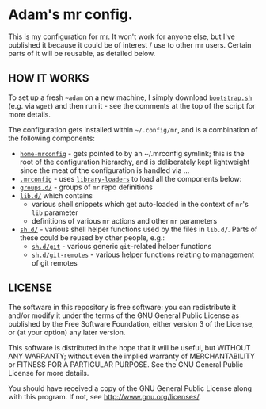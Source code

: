 # Adam's mr config.

This is my configuration for [mr](http://joeyh.name/code/mr/).
It won't work for anyone else, but I've published it because
it could be of interest / use to other mr users.  Certain parts
of it will be reusable, as detailed below.

## HOW IT WORKS

To set up a fresh `~adam` on a new machine, I simply download
[`bootstrap.sh`](https://github.com/aspiers/mr-config/blob/master/bootstrap.sh)
(e.g. via `wget`) and then run it - see the comments at the top
of the script for more details.

The configuration gets installed within `~/.config/mr`, and is a
combination of the following components:

* [`home-mrconfig`](https://github.com/aspiers/mr-config/tree/master/home-mrconfig) - gets pointed to by an ~/.mrconfig symlink; this is the root of the configuration hierarchy, and is deliberately kept lightweight since the meat of the configuration is handled via ...
* [`.mrconfig`](https://github.com/aspiers/mr-config/tree/master/.mrconfig) - uses [`library-loaders`](https://github.com/aspiers/mr-config/tree/master/library-loaders) to load all the components below:
* [`groups.d/`](https://github.com/aspiers/mr-config/tree/master/groups.d) - groups of `mr` repo definitions
* [`lib.d/`](https://github.com/aspiers/mr-config/tree/master/lib.d) which contains
    * various shell snippets which get auto-loaded in the context of `mr`'s `lib` parameter
    * definitions of various `mr` actions and other `mr` parameters
* [`sh.d/`](https://github.com/aspiers/mr-config/tree/master/sh.d) - various shell helper functions used by the files in `lib.d/`.  Parts of these could be reused by other people, e.g.:
    * [`sh.d/git`](https://github.com/aspiers/mr-config/tree/master/sh.d/git) - various generic `git`-related helper functions
    * [`sh.d/git-remotes`](https://github.com/aspiers/mr-config/tree/master/sh.d/git-remotes) - various helper functions relating to management of git remotes

## LICENSE

The software in this repository is free software: you can redistribute
it and/or modify it under the terms of the GNU General Public License
as published by the Free Software Foundation, either version 3 of the
License, or (at your option) any later version.

This software is distributed in the hope that it will be useful, but
WITHOUT ANY WARRANTY; without even the implied warranty of
MERCHANTABILITY or FITNESS FOR A PARTICULAR PURPOSE.  See the GNU
General Public License for more details.

You should have received a copy of the GNU General Public License
along with this program.  If not, see <http://www.gnu.org/licenses/>.

